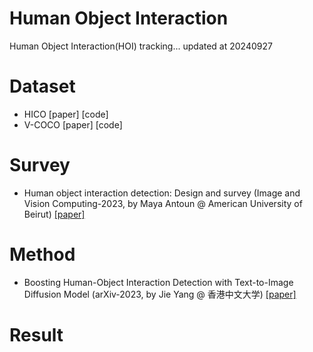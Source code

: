 # Human Object Interaction
Human Object Interaction(HOI) tracking...
updated at 20240927

# Dataset
- HICO [paper] [code]
- V-COCO [paper] [code]

# Survey
- Human object interaction detection: Design and survey
(Image and Vision Computing-2023, by Maya Antoun @ American University of Beirut) [[paper]](https://www.sciencedirect.com/science/article/abs/pii/S0262885622002463)
# Method
- Boosting Human-Object Interaction Detection with Text-to-Image Diffusion Model
(arXiv-2023, by Jie Yang @ 香港中文大学) [[paper]](https://arxiv.org/pdf/2305.12252)

# Result
